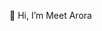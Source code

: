  👋 Hi, I’m Meet Arora
<!---
meetarora10/meetarora10 is a ✨ special ✨ repository because its `README.md` (this file) appears on your GitHub profile.
You can click the Preview link to take a look at your changes.
--->
